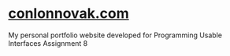 # [conlonnovak.com](conlonnovak.com)
My personal portfolio website developed for Programming Usable Interfaces Assignment 8
